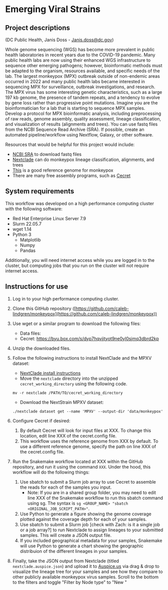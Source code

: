 # Emerging Viral Strains 

## Project descriptions

(DC Public Health, Janis Doss - Janis.doss@dc.gov)

Whole genome sequencing (WGS) has become more prevalent in public health laboratories in recent years due to the COVID-19 pandemic. Many public health labs are now using their enhanced WGS infrastructure to sequence other emerging pathogens; however, bioinformatic methods must be adapted to the organism, resources available, and specific needs of the lab. The largest monkeypox (MPX) outbreak outside of non-endemic areas occurred in 2022 and many public health labs became interested in sequencing MPX for surveillance, outbreak investigations, and research. The MPX virus has some interesting genetic characteristics, such as a large 197 kb genome, the presence of tandem repeats, and a tendency to evolve by gene loss rather than progressive point mutations. Imagine you are the bioinformatician for a lab that is starting to sequence MPX samples. Develop a protocol for MPX bioinformatic analysis, including preprocessing of raw reads, genome assembly, quality assessment, lineage classification, and visualization of results (alignments and trees). You can use fastq files from the NCBI Sequence Read Archive (SRA). If possible, create an automated pipeline/workflow using Nextflow, Galaxy, or other software.
 
Resources that would be helpful for this project would include:
- [NCBI SRA](https://www.ncbi.nlm.nih.gov/sra) to download fastq files
- [Nextclade](https://clades.nextstrain.org/) can do monkeypox lineage classification, alignments, and trees
- [This](https://www.ncbi.nlm.nih.gov/nuccore/NC_063383) is a good reference genome for monkeypox
- There are many free assembly programs, such as [Cecret](https://github.com/UPHL-BioNGS/Cecret)

## System requirements

This workflow was developed on a high performance computing cluster with the following software:

- Red Hat Enterprise Linux Server 7.9
- Slurm 22.05.7
- wget 1.14
- Python 3
    - Matplotlib
    - Numpy
    - Pandas
    
Additionally, you will need internet access while you are logged in to the cluster, but computing jobs that you run on the cluster will not require internet access. 

## Instructions for use

1. Log in to your high performance computing cluster. 
2. Clone this GitHub repository ([https://github.com/caleb-lindgren/monkeypox](https://github.com/caleb-lindgren/monkeypox))
3. Use wget or a similar program to download the following files:
    - Data files:
    - Cecret: https://byu.box.com/s/dyp7hqvijtyot9ne0yl0sjmq3dbrd2kp
4. Unzip the downloaded files.
5. Follow the following instructions to install NextClade and the MPXV dataset:
    - [NextClade install instructions](https://docs.nextstrain.org/projects/nextclade/en/stable/user/nextclade-cli.html#download-from-command-line)
	- Move the `nextclade` directory into the unzipped `cecret_working_directory` using the following code.
	```unix
	mv -r nextclade /PATH/TO/cecret_working_directory
	```
	- Download the NextStrain MPXV dataset:
	```unix
	./nextclade dataset get --name 'MPXV' --output-dir 'data/monkeypox'
	```



6. Configure Cecret if desired:
    1. By default Cecret will look for input files at XXX. To change this location, edit line XXX of the cecret.config file.
    2. This workflow uses the reference genome from XXX by default. To use a different reference genome, specify the path on line XXX of the cecret.config file.
7. Run the Snakemake workflow located at XXX within the GitHub repository, and run it using the command `XXX`. Under the hood, this workflow will do the following things:
    1. Use sbatch to submit a Slurm job array to use Cecret to assemble the reads for each of the samples you input.
        - Note: If you are in a shared group folder, you may need to edit line XXX of the Snakemake workflow to run this sbatch command using sg. The syntax is `sg <GROUP_NAME> "sbatch <ORIGINAL_JOB_SCRIPT_PATH>"`.
    2. Use Python to generate a figure showing the genome coverage plotted against the coverage depth for each of your samples.
    3. Use sbatch to submit a Slurm job [check with Zach: is it a single job or a job array?] to run Nextclade to assign lineages to your submitted samples. This will create a JSON output file.
    4. If you included geographical metadata for your samples, Snakemake will use Python to generate a chart showing the geographic distribuion of the different lineages in your samples.
8. Finally, take the JSON output from Nextclade (titled `nextclade.auspice.json`) and upload it to [Auspice.us](auspice.us) via drag & drop to visualize the lineage tree for your samples and see how they compare to other publicly available monkeypox virus samples. Scroll to the bottom to the filters and toggle "Filter by Node type" to "New "
